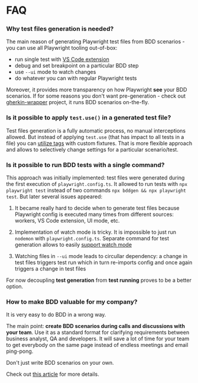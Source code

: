 # FAQ

### Why test files generation is needed?
The main reason of generating Playwright test files from BDD scenarios - you can use all Playwright tooling out-of-box:

  * run single test with [VS Code extension](./ide-integration.md#vs-code)
  * debug and set breakpoint on a particular BDD step
  * use `--ui` mode to watch changes 
  * do whatever you can with regular Playwright tests

Moreover, it provides more transparency on how Playwright **see** your BDD scenarios. If for some reasons you don't want pre-generation - check out [gherkin-wrapper](https://github.com/Niitch/gherkin-wrapper) project, it runs BDD scenarios on-the-fly.

### Is it possible to apply `test.use()` in a generated test file?
Test files generation is a fully automatic process, no manual interceptions allowed.
But instead of applying `test.use` (that has impact to all tests in a file)
you can [utilize tags](./writing-steps.md#using-tags) with custom fixtures.
That is more flexible approach and allows to selectively change settings for a particular scenario/test.

### Is it possible to run BDD tests with a single command? 
This approach was initially implemented: test files were generated during the first execution of `playwright.config.ts`. It allowed to run tests with `npx playwright test` instead of two commands `npx bddgen && npx playwright test`. But later several issues appeared:

1. It became really hard to decide when to generate test files because Playwright config is executed many times from different sources: workers, VS Code extension, UI mode, etc.

2. Implementation of watch mode is tricky. It is impossible to just run `nodemon` with `playwright.config.ts`. Separate command for test generation allows to easily [support watch mode](./recipes.md#watch-mode) 

3. Watching files in `--ui` mode leads to circullar dependency: a change in test files triggers test run which in turn re-imports config and once again triggers a change in test files

For now decoupling **test generation** from **test running** proves to be a better option.

### How to make BDD valuable for my company?
It is very easy to do BDD in a wrong way.

The main point: **create BDD scenarios during calls and discussions with your team**.
Use it as a standard format for clarifying requirements between business analyst, QA and developers. It will save a lot of time for your team to get everybody on the same page instead of endless meetings and email ping-pong.

Don't just write BDD scenarios on your own.

Check out [this article](https://www.serenity-dojo.com/minimal-bdd) for more details.



